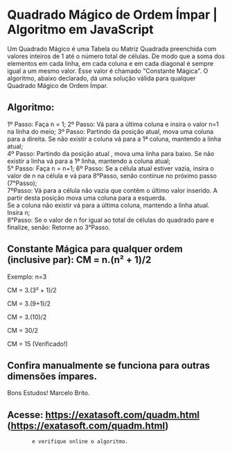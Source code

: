 # Quadrado Mágico de Ordem Ímpar | Algoritmo em JavaScript

Um Quadrado Mágico é uma Tabela ou Matriz Quadrada preenchida com valores inteiros de 1 até o número total de células.
De modo que a soma dos elementos em cada linha, em cada coluna e em cada diagonal é sempre igual a um mesmo valor.
Esse valor é chamado "Constante Mágica".
O algoritmo, abaixo declarado, dá uma solução válida para qualquer Quadrado Mágico de Ordem Ímpar.

## Algoritmo:

1º Passo: Faça n = 1;
2º Passo: Vá para a última coluna e insira o  valor n=1 na linha do meio;
3º Passo: Partindo da posição atual, mova uma coluna para a direita.
                Se não existir a coluna vá para a 1ª coluna, mantendo a linha atual;              
4º Passo: Partindo da posição atual , mova uma linha para baixo. 
                Se não existir a linha vá para a 1ª linha, mantendo a coluna atual;                
5° Passo: Faça n = n+1;
6º Passo: Se a célula atual estiver vazia, insira o valor de n na célula
                e vá para 8°Passo,  senão continue no próximo passo (7°Passo);                
7ºPasso: Vá para a célula não vazia que contêm o último valor  inserido.
               A partir desta posição mova uma coluna para a  esquerda.               
               Se a coluna não existir vá para a última coluna, mantendo a linha atual.               
               Insira n;                
8°Passo: Se o valor de n for igual ao total de células do quadrado pare e finalize,
               senão: Retorne ao 3°Passo.
              

## Constante Mágica para qualquer ordem (inclusive par): CM = n.(n² + 1)/2  

Exemplo: n=3 

CM = 3.(3² + 1)/2  

CM = 3.(9+1)/2

CM = 3.(10)/2 

CM = 30/2

CM = 15 (Verificado!)   

## Confira manualmente se funciona para outras dimensões ímpares.
  Bons Estudos!
     Marcelo Brito.

## Acesse: https://exatasoft.com/quadm.html (https://exatasoft.com/quadm.html) 
            e verifique online o algoritmo.
